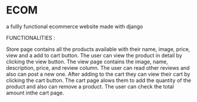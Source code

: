 # ECOM
a fullly functional ecommerce website made with django

FUNCTIONALITIES : 

Store page contains all the products available with their name, image, price, view and a add to cart button.
The user can view the product in detail by clicking the view button.
The view page contains the image, name, description, price, and review column.
The user can read other reviews and also can post a new one.
After adding to the cart they can view their cart by clicking the cart button.
The cart page alows them to add the quantity of the product and also can remove a product.
The user can check the total amount inthe cart page.

